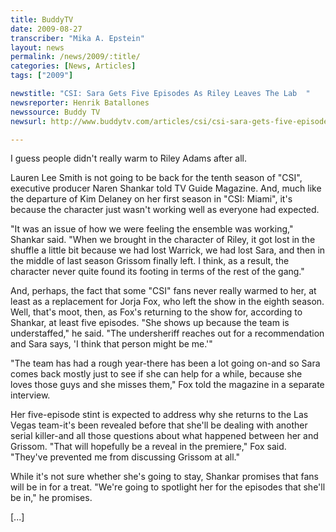 ```yaml
---
title: BuddyTV
date: 2009-08-27
transcriber: "Mika A. Epstein"
layout: news
permalink: /news/2009/:title/
categories: [News, Articles]
tags: ["2009"]

newstitle: "CSI: Sara Gets Five Episodes As Riley Leaves The Lab  "
newsreporter: Henrik Batallones
newssource: Buddy TV
newsurl: http://www.buddytv.com/articles/csi/csi-sara-gets-five-episodes-as-30312.aspx

---
```


I guess people didn't really warm to Riley Adams after all.

Lauren Lee Smith is not going to be back for the tenth season of "CSI", executive producer Naren Shankar told TV Guide Magazine. And, much like the departure of Kim Delaney on her first season in "CSI: Miami", it's because the character just wasn't working well as everyone had expected.

"It was an issue of how we were feeling the ensemble was working," Shankar said. "When we brought in the character of Riley, it got lost in the shuffle a little bit because we had lost Warrick, we had lost Sara, and then in the middle of last season Grissom finally left. I think, as a result, the character never quite found its footing in terms of the rest of the gang."

And, perhaps, the fact that some "CSI" fans never really warmed to her, at least as a replacement for Jorja Fox, who left the show in the eighth season. Well, that's moot, then, as Fox's returning to the show for, according to Shankar, at least five episodes. "She shows up because the team is understaffed," he said. "The undersheriff reaches out for a recommendation and Sara says, 'I think that person might be me.'"

"The team has had a rough year-there has been a lot going on-and so Sara comes back mostly just to see if she can help for a while, because she loves those guys and she misses them," Fox told the magazine in a separate interview.

Her five-episode stint is expected to address why she returns to the Las Vegas team-it's been revealed before that she'll be dealing with another serial killer-and all those questions about what happened between her and Grissom. "That will hopefully be a reveal in the premiere," Fox said. "They've prevented me from discussing Grissom at all."

While it's not sure whether she's going to stay, Shankar promises that fans will be in for a treat. "We're going to spotlight her for the episodes that she'll be in," he promises.

[...]
